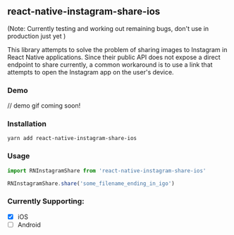 ## react-native-instagram-share-ios

(Note: Currently testing and working out remaining bugs, don't use in production just yet )

This library attempts to solve the problem of sharing images to Instagram in React Native applications. Since their public API does not expose a direct endpoint to share currently, a common workaround is to use a link that attempts to open the Instagram app on the user's device.

### Demo

// demo gif coming soon!

### Installation
`yarn add react-native-instagram-share-ios`

### Usage
```javascript
import RNInstagramShare from 'react-native-instagram-share-ios'

RNInstagramShare.share('some_filename_ending_in_igo')
```

### Currently Supporting:
 * [x] iOS
 * [ ] Android